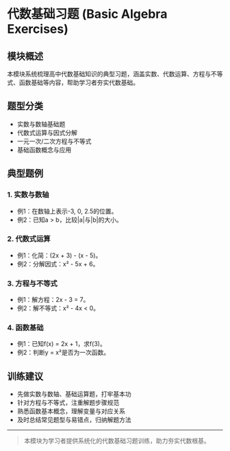 # 代数基础习题 (Basic Algebra Exercises)

## 模块概述

本模块系统梳理高中代数基础知识的典型习题，涵盖实数、代数运算、方程与不等式、函数基础等内容，帮助学习者夯实代数基础。

## 题型分类

- 实数与数轴基础题
- 代数式运算与因式分解
- 一元一次/二次方程与不等式
- 基础函数概念与应用

## 典型题例

### 1. 实数与数轴

- 例1：在数轴上表示-3, 0, 2.5的位置。
- 例2：已知a > b，比较|a|与|b|的大小。

### 2. 代数式运算

- 例1：化简：(2x + 3) - (x - 5)。
- 例2：分解因式：x² - 5x + 6。

### 3. 方程与不等式

- 例1：解方程：2x - 3 = 7。
- 例2：解不等式：x² - 4x < 0。

### 4. 函数基础

- 例1：已知f(x) = 2x + 1，求f(3)。
- 例2：判断y = x²是否为一次函数。

## 训练建议

- 先做实数与数轴、基础运算题，打牢基本功
- 针对方程与不等式，注重解题步骤规范
- 熟悉函数基本概念，理解变量与对应关系
- 及时总结常见题型与易错点，归纳解题方法

---

> 本模块为学习者提供系统化的代数基础习题训练，助力夯实代数根基。
